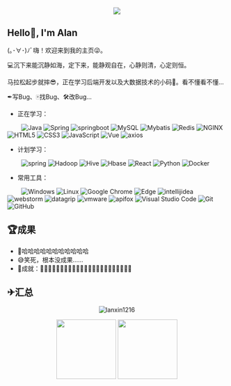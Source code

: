 <h1 align="center">
  <a href="https://alanblog.cn/">
    <img src="https://readme-typing-svg.herokuapp.com?color=%2336BCF7&lines=心静则清，心定则恒。;log.info(%22Hello%EF%BC%8Cworld%22)">
  </a>
</h1>

## Hello👋, I'm Alan

(｡･∀･)ﾉﾞ嗨！欢迎来到我的主页😜。

💻沉下来能沉静如海，定下来，能静观自在，心静则清，心定则恒。

马拉松起步就摔😎，正在学习后端开发以及大数据技术的小码👴。看不懂看不懂...

✒写Bug、🀄找Bug、🛠改Bug...

- 正在学习：

&emsp;&emsp;
![Java](https://img.shields.io/badge/-java-yellow?style=flat-square&logo=java)
![Spring](https://img.shields.io/badge/spring-blue?style=flat-square&logo=spring)
![springboot](https://img.shields.io/badge/springboot-blue?style=flat-square&logo=springboot)
![MySQL](https://img.shields.io/badge/mysql-%2300f.svg?style=flat-square&logo=mysql&logoColor=white)
![Mybatis](https://img.shields.io/badge/Mybatis-yellow?style=flat-square&logo=Mybatis)
![Redis](https://img.shields.io/badge/Redis-yellow?style=flat-square&logo=Redis)
![NGINX](https://img.shields.io/badge/NGINX-yellow?style=flat-square&logo=nginx)
![HTML5](https://img.shields.io/badge/HTML5-E34F26?style=flat-square&logo=html5&logoColor=white)
![CSS3](https://img.shields.io/badge/-CSS3-1572B6?style=flat-square&logo=css3)
![JavaScript](https://img.shields.io/badge/-JavaScript-oringe?style=flat-square&logo=javascript)
![Vue](https://img.shields.io/badge/-Vue.js-3f745c?style=flat-square&logo=Vue.js)
![axios](https://img.shields.io/badge/axios-yellow?style=flat-square&logo=axios)

- 计划学习：

&emsp;&emsp;
![spring](https://img.shields.io/badge/spring-yellow?style=flat-square&logo=spring)
![Hadoop](https://img.shields.io/badge/Hadoop-pink?style=flat-square&logo=apachehadoop)
![Hive](https://img.shields.io/badge/Hive-pink?style=flat-square&logo=Hive)
![Hbase](https://img.shields.io/badge/Hbase-pink?style=flat-square&logo=Hbase)
![React](https://img.shields.io/badge/React-pink?style=flat-square&logo=React)
![Python](https://img.shields.io/badge/Python-pink?style=flat-square&logo=Python)
![Docker](https://img.shields.io/badge/Docker-FCC624?style=flat-square&logo=docker)

- 常用工具：

&emsp;&emsp;
![Windows](https://img.shields.io/badge/Windows-0078D6?style=flat-square&logo=windows&logoColor=white)
![Linux](https://img.shields.io/badge/Linux-FCC624?style=style=flat-square&logo=linux&logoColor=black)
![Google Chrome](https://img.shields.io/badge/Chrome-4285F4?style=flat-square&logo=GoogleChrome&logoColor=white)
![Edge](https://img.shields.io/badge/Edge-0078D7?style=flat-square&logo=Microsoft-edge&logoColor=white)
![intellijidea](https://img.shields.io/badge/IDEA-0078D7?style=flat-square&logo=intellijidea&logoColor=white)
![webstorm](https://img.shields.io/badge/Webstorm-0078D7?style=flat-square&logo=webstorm&logoColor=white)
![datagrip](https://img.shields.io/badge/DataGrip-0078D7?style=flat-square&logo=datagrip&logoColor=white)
![vmware](https://img.shields.io/badge/VMware-0078D7?style=flat-square&logo=vmware&logoColor=white)
![apifox](https://img.shields.io/badge/apifox-0078D7?style=flat-square&logo=apifox&logoColor=white)
![Visual Studio Code](https://img.shields.io/badge/-Visual%20Studio%20Code-007ACC?style=flat-square&logo=Visual%20Studio%20Code&logoColor=fff)
![Git](https://img.shields.io/badge/-Git-FCC624?style=flat-square&logo=git)
![GitHub](https://img.shields.io/badge/-GitHub-pink?style=flat-square&logo=github)

## 🏆成果

- 🤣哈哈哈哈哈哈哈哈哈哈哈
- 😅笑死，根本没成果......
- 🥰成就：🍕🍔🍟🌭🍿🧀🍖🥩🥙🥪🍜🧁🥧🍬🍡🍭🍩🎂🍰🍹🍻🥂🥤
## ✈汇总

<!-- 连续提交代码天数记录 -->
<p align="center"><img align="center" src="https://github-readme-streak-stats.herokuapp.com/?user=lanxin1216&" alt="lanxin1216" /></p>

<!-- GitHub数据统计 -->

<div align="center">
  <img height="137px" src="https://github-readme-stats.vercel.app/api?username=lanxin1216&hide_title=true&hide_border=true&show_icons=trueline_height=21&text_color=000&icon_color=000&bg_color=0,ea6161,ffc64d,fffc4d,52fa5a&theme=graywhite&locale=cn" />
  <img height="137px" src="https://github-readme-stats.vercel.app/api/top-langs/?username=lanxin1216&hide_title=true&hide_border=true&layout=compact&langs_count=6&text_color=000&icon_color=fff&bg_color=0,52fa5a,4dfcff,c64dff&theme=graywhite" />
</div>
